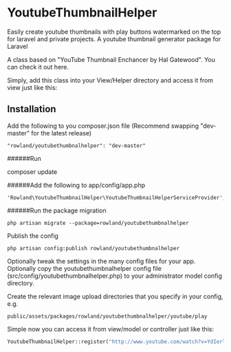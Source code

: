 
YoutubeThumbnailHelper
======================

Easily create youtube thumbnails with play buttons watermarked on the top for laravel and private projects. A youtube thumbnail generator package for Laravel

A class based on "YouTube Thumbnail Enchancer by Hal Gatewood". You can check it out here.

Simply, add this class into your View/Helper directory and access it from view just like this:

Installation
------------
Add the following to you composer.json file (Recommend swapping "dev-master" for the latest release)
```
"rowland/youtubethumbnalhelper": "dev-master"
```

######Run

composer update

######Add the following to app/config/app.php
```
'Rowland\YoutubeThumbnailHelper\YoutubeThumbnailHelperServiceProvider',
```

######Run the package migration
```
php artisan migrate --package=rowland/youtubethumbnalhelper
```

Publish the config
```
php artisan config:publish rowland/youtubethumbnalhelper
```

Optionally tweak the settings in the many config files for your app. Optionally copy the youtubethumbnalhelper config file (src/config/youtubethumbnalhelper.php) to your administrator model config directory.

Create the relevant image upload directories that you specify in your config, e.g.
```
public/assets/packages/rowland/youtubethumbnalhelper/youtube/play
```


Simple now you can access it from view/model or controller just like this:
```php
YoutubeThumbnailHelper::register("http://www.youtube.com/watch?v=YdIerlxIcHO")->create_image()
```
